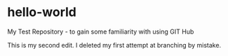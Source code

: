 # hello-world
My Test Repository - to gain some familiarity with using GIT Hub

This is my second edit. I deleted my first attempt at branching by mistake.
